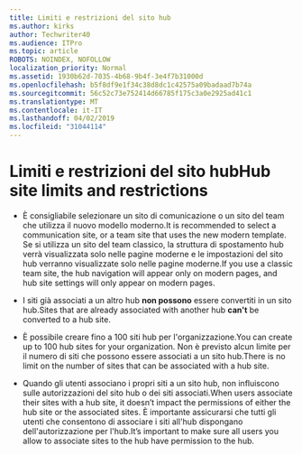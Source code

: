 ```yaml
---
title: Limiti e restrizioni del sito hub
ms.author: kirks
author: Techwriter40
ms.audience: ITPro
ms.topic: article
ROBOTS: NOINDEX, NOFOLLOW
localization_priority: Normal
ms.assetid: 1930b62d-7035-4b68-9b4f-3e4f7b31000d
ms.openlocfilehash: b5f8df9e1f34c38d8dc1c42575a09badaad7b74a
ms.sourcegitcommit: 56c52c73e752414d66785f175c3a0e2925ad41c1
ms.translationtype: MT
ms.contentlocale: it-IT
ms.lasthandoff: 04/02/2019
ms.locfileid: "31044114"
---
```

# <a name="hub-site-limits-and-restrictions"></a><span data-ttu-id="13fb9-102">Limiti e restrizioni del sito hub</span><span class="sxs-lookup"><span data-stu-id="13fb9-102">Hub site limits and restrictions</span></span>


- <span data-ttu-id="13fb9-103">È consigliabile selezionare un sito di comunicazione o un sito del team che utilizza il nuovo modello moderno.</span><span class="sxs-lookup"><span data-stu-id="13fb9-103">It is recommended to select a communication site, or a team site that uses the new modern template.</span></span> <span data-ttu-id="13fb9-104">Se si utilizza un sito del team classico, la struttura di spostamento hub verrà visualizzata solo nelle pagine moderne e le impostazioni del sito hub verranno visualizzate solo nelle pagine moderne.</span><span class="sxs-lookup"><span data-stu-id="13fb9-104">If you use a classic team site, the hub navigation will appear only on modern pages, and hub site settings will only appear on modern pages.</span></span>


- <span data-ttu-id="13fb9-105">I siti già associati a un altro hub **non possono** essere convertiti in un sito hub.</span><span class="sxs-lookup"><span data-stu-id="13fb9-105">Sites that are already associated with another hub **can't** be converted to a hub site.</span></span>


- <span data-ttu-id="13fb9-106">È possibile creare fino a 100 siti hub per l'organizzazione.</span><span class="sxs-lookup"><span data-stu-id="13fb9-106">You can create up to 100 hub sites for your organization.</span></span> <span data-ttu-id="13fb9-107">Non è previsto alcun limite per il numero di siti che possono essere associati a un sito hub.</span><span class="sxs-lookup"><span data-stu-id="13fb9-107">There is no limit on the number of sites that can be associated with a hub site.</span></span>


- <span data-ttu-id="13fb9-108">Quando gli utenti associano i propri siti a un sito hub, non influiscono sulle autorizzazioni del sito hub o dei siti associati.</span><span class="sxs-lookup"><span data-stu-id="13fb9-108">When users associate their sites with a hub site, it doesn’t impact the permissions of either the hub site or the associated sites.</span></span> <span data-ttu-id="13fb9-109">È importante assicurarsi che tutti gli utenti che consentono di associare i siti all'hub dispongano dell'autorizzazione per l'hub.</span><span class="sxs-lookup"><span data-stu-id="13fb9-109">It’s important to make sure all users you allow to associate sites to the hub have permission to the hub.</span></span>

